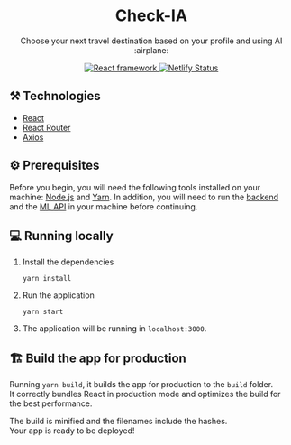 <h1 align='center'>Check-IA</h1>
<p align="center">Choose your next travel destination based on your profile and using AI :airplane:</p>
<p align="center">
  <a href="https://github.com/facebook/react">
    <img src="https://img.shields.io/static/v1?label=react&message=framework&color=blue&style=flat&logo=REACT" alt="React framework" />
  </a>
  <a href="https://app.netlify.com/sites/check-ia/deploys">
    <img src="https://api.netlify.com/api/v1/badges/40d9e3b1-b47d-45bd-b047-e478b5cb3365/deploy-status" alt="Netlify Status" />
  </a>
</p>

## ⚒️ Technologies
- [React](https://pt-br.reactjs.org/)
- [React Router](https://reactrouter.com/web/guides/quick-start)
- [Axios](https://github.com/axios/axios)

## :gear: Prerequisites
Before you begin, you will need the following tools installed on your machine:
[Node.js](https://nodejs.org/en/) and [Yarn](https://yarnpkg.com/). 
In addition, you will need to run the [backend](https://github.com/mateusfugita/check-ia-api) and the [ML API](https://github.com/mateusfugita/check-ia-ml) in your machine before continuing.

## :computer: Running locally
1. Install the dependencies

   ```
   yarn install
   ```

2. Run the application

   ```
   yarn start
   ```

3. The application will be running in `localhost:3000`.

## :building_construction: Build the app for production
Running `yarn build`, it builds the app for production to the `build` folder.<br />
It correctly bundles React in production mode and optimizes the build for the best performance.

The build is minified and the filenames include the hashes.<br />
Your app is ready to be deployed!
